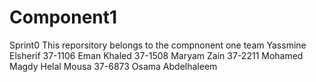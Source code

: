 # Component1
Sprint0
This reporsitory belongs to the compnonent one team 
Yassmine Elsherif 37-1106
Eman Khaled 37-1508
Maryam Zain 37-2211
Mohamed Magdy Helal Mousa 37-6873
Osama Abdelhaleem
